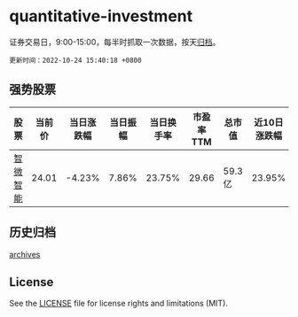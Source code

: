 # quantitative-investment

证券交易日，9:00-15:00，每半时抓取一次数据，按天[归档](archives)。

`更新时间：2022-10-24 15:40:18 +0800`

## 强势股票

|股票|当前价|当日涨跌幅|当日振幅|当日换手率|市盈率TTM|总市值|近10日涨跌幅|
|----|----|----|----|----|----|----|----|
|[智微智能](https://xueqiu.com/S/SZ001339)|24.01|-4.23%|7.86%|23.75%|29.66|59.3亿|23.95%|

## 历史归档

[archives](archives)

## License

See the [LICENSE](LICENSE) file for license rights and limitations (MIT).